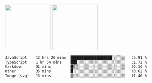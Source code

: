 <img src="https://github-readme-stats.vercel.app/api?username=Dream4ever&count_private=true&show_icons=true&theme=tokyonight" height="150" /> <img src="https://github-readme-stats.vercel.app/api/top-langs/?username=Dream4ever&count_private=true&show_icons=true&theme=tokyonight&langs_count=5&layout=compact" height="150" />

<!--START_SECTION:waka-->

```txt
JavaScript    12 hrs 20 mins  ███████████████████░░░░░░   75.91 %
TypeScript    1 hr 54 mins    ███░░░░░░░░░░░░░░░░░░░░░░   11.72 %
Markdown      51 mins         █▒░░░░░░░░░░░░░░░░░░░░░░░   05.30 %
Other         35 mins         █░░░░░░░░░░░░░░░░░░░░░░░░   03.62 %
Image (svg)   13 mins         ▒░░░░░░░░░░░░░░░░░░░░░░░░   01.40 %
```

<!--END_SECTION:waka-->
